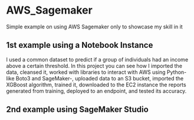 # AWS_Sagemaker
Simple example on using AWS Sagemaker only to showcase my skill in it


## 1st example using a Notebook Instance
I used a common dataset to predict if a group of individuals had an income above a certain threshold.
In this project you can see how I imported the data, cleansed it, worked with libraries to interact with AWS using Python-like Boto3 and SageMaker-, uploaded data to an S3 bucket, imported the XGBoost algorithm, trained it, downloaded to the EC2 instance the reports generated from training, deployed to an endpoint, and tested its accuracy.

## 2nd example using SageMaker Studio


